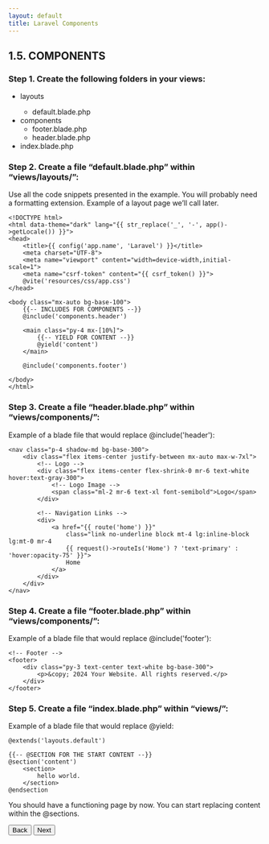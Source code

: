 ```yaml
---
layout: default
title: Laravel Components
---
```


<h2>1.5. COMPONENTS</h2>

<h3>Step 1. Create the following folders in your views:</h3>
<ul>
    <li>layouts</li>
        <ul>
            <li>default.blade.php</li>
        </ul>
    <li>components
        <ul>
            <li>footer.blade.php</li>
            <li>header.blade.php</li>
        </ul>
    </li>
    <li>index.blade.php</li>
</ul>


<h3>Step 2. Create a file “default.blade.php” within “views/layouts/”:</h3>
<p>Use all the code snippets presented in the example. You will probably need a formatting extension.
Example of a layout page we’ll call later.</p>

```
<!DOCTYPE html>
<html data-theme="dark" lang="{{ str_replace('_', '-', app()->getLocale()) }}">
<head>
    <title>{{ config('app.name', 'Laravel') }}</title>
    <meta charset="UTF-8">
    <meta name="viewport" content="width=device-width,initial-scale=1">
    <meta name="csrf-token" content="{{ csrf_token() }}">
    @vite('resources/css/app.css')
</head>

<body class="mx-auto bg-base-100">
    {{-- INCLUDES FOR COMPONENTS --}}
    @include('components.header')

    <main class="py-4 mx-[10%]">
        {{-- YIELD FOR CONTENT --}}
        @yield('content')
    </main>

    @include('components.footer')

</body>
</html>
```


<h3>Step 3. Create a file “header.blade.php” within “views/components/”:</h3>
<p>Example of a blade file that would replace &#64;include('header'):</p>

```
<nav class="p-4 shadow-md bg-base-300">
    <div class="flex items-center justify-between mx-auto max-w-7xl">
        <!-- Logo -->
        <div class="flex items-center flex-shrink-0 mr-6 text-white hover:text-gray-300">
            <!-- Logo Image -->
            <span class="ml-2 mr-6 text-xl font-semibold">Logo</span>
        </div>

        <!-- Navigation Links -->
        <div>
            <a href="{{ route('home') }}"
                class="link no-underline block mt-4 lg:inline-block lg:mt-0 mr-4
                {{ request()->routeIs('Home') ? 'text-primary' : 'hover:opacity-75' }}">
                Home
            </a>
        </div>
    </div>
</nav>
```


<h3>Step 4. Create a file “footer.blade.php” within “views/components/”:</h3>
<p>Example of a blade file that would replace &#64;include('footer'):</p>

```
<!-- Footer -->
<footer>
    <div class="py-3 text-center text-white bg-base-300">
        <p>&copy; 2024 Your Website. All rights reserved.</p>
    </div>
</footer>
```


<h3>Step 5. Create a file “index.blade.php” within “views/”:</h3>
<p>Example of a blade file that would replace &#64;yield:</p>

```
@extends('layouts.default')

{{-- @SECTION FOR THE START CONTENT --}}
@section('content')
    <section>
        hello world.
    </section>
@endsection
```


<p>You should have a functioning page by now. You can start replacing content within the @sections.</p>

<a href="/views/laravel/setup"><button>Back</button></a>
<a href="/views/laravel/migrations"><button>Next</button></a>
